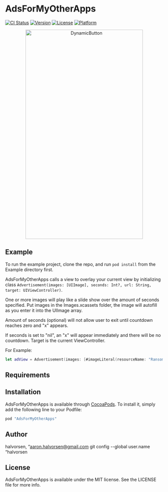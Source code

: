 # AdsForMyOtherApps

[![CI Status](http://img.shields.io/travis/halvorsen/AdsForMyOtherApps.svg?style=flat)](https://travis-ci.org/halvorsen/AdsForMyOtherApps)
[![Version](https://img.shields.io/cocoapods/v/AdsForMyOtherApps.svg?style=flat)](http://cocoapods.org/pods/AdsForMyOtherApps)
[![License](https://img.shields.io/cocoapods/l/AdsForMyOtherApps.svg?style=flat)](http://cocoapods.org/pods/AdsForMyOtherApps)
[![Platform](https://img.shields.io/cocoapods/p/AdsForMyOtherApps.svg?style=flat)](http://cocoapods.org/pods/AdsForMyOtherApps)

<p align="center">
<img src="http://aaronhalvorsen.com/resources/advertisementExample.gif" width="375" height="667" alt="DynamicButton" />
</p>

## Example

To run the example project, clone the repo, and run `pod install` from the Example directory first.

AdsForMyOtherApps calls a view to overlay your current view by initializing class `Advertisement(images: [UIImage], seconds: Int?, url: String, target: UIViewController)`. 

One or more images will play like a slide show over the amount of seconds specified. Put images in the Images.xcassets folder, the image will autofill as you enter it into the UIImage array.

Amount of seconds (optional) will not allow user to exit until countdown reaches zero and "x" appears. 

If seconds is set to "nil", an "x" will appear immediately and there will be no countdown. Target is the current ViewController.

For Example:

```swift
let adView = Advertisement(images: [#imageLiteral(resourceName: "RansomAd"),#imageLiteral(resourceName: "RansomAd2"),#imageLiteral(resourceName: "RansomAd3")], seconds: 10, url: "itms-apps://itunes.apple.com/app/id1192831637", target: self)
```

## Requirements

## Installation

AdsForMyOtherApps is available through [CocoaPods](http://cocoapods.org). To install
it, simply add the following line to your Podfile:

```ruby
pod "AdsForMyOtherApps"
```

## Author

halvorsen, “aaron.halvorsen@gmail.com
git config --global user.name  “halvorsen

## License

AdsForMyOtherApps is available under the MIT license. See the LICENSE file for more info.
